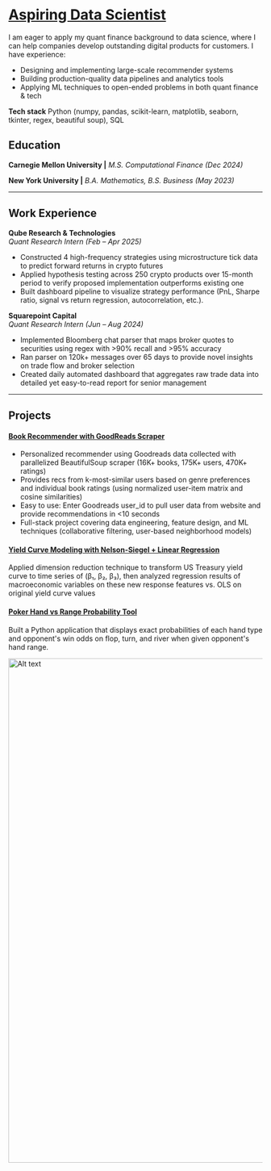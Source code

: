 # [Aspiring Data Scientist](https://www.linkedin.com/in/jren19/)

I am eager to apply my quant finance background to data science, where I can help companies develop outstanding digital products for customers. I have experience:
- Designing and implementing large-scale recommender systems
- Building production-quality data pipelines and analytics tools 
- Applying ML techniques to open-ended problems in both quant finance & tech

**Tech stack**
Python (numpy, pandas, scikit-learn, matplotlib, seaborn, tkinter, regex, beautiful soup), SQL

## Education
**Carnegie Mellon University \|** *M.S. Computational Finance (Dec 2024)* 

**New York University \|** *B.A. Mathematics, B.S. Business (May 2023)*

---

## Work Experience

**Qube Research & Technologies**  
*Quant Research Intern (Feb – Apr 2025)*

- Constructed 4 high-frequency strategies using microstructure tick data to predict forward returns in crypto futures
- Applied hypothesis testing across 250 crypto products over 15-month period to verify proposed implementation outperforms existing one  
- Built dashboard pipeline to visualize strategy performance (PnL, Sharpe ratio, signal vs return regression, autocorrelation, etc.).

**Squarepoint Capital**  
*Quant Research Intern (Jun – Aug 2024)*
 
- Implemented Bloomberg chat parser that maps broker quotes to securities using regex with >90% recall and >95% accuracy 
- Ran parser on 120k+ messages over 65 days to provide novel insights on trade flow and broker selection
- Created daily automated dashboard that aggregates raw trade data into detailed yet easy-to-read report for senior management

---

## Projects

#### [Book Recommender with GoodReads Scraper](https://github.com/ren-jamie11/book_recommender/tree/main)

- Personalized recommender using Goodreads data collected with parallelized BeautifulSoup scraper (16K+ books, 175K+ users, 470K+ ratings) 
- Provides recs from k-most-similar users based on genre preferences and individual book ratings (using normalized user-item matrix and cosine similarities)
- Easy to use: Enter Goodreads user_id to pull user data from website and provide recommendations in <10 seconds
- Full-stack project covering data engineering, feature design, and ML techniques (collaborative filtering, user-based neighborhood models)


#### [Yield Curve Modeling with Nelson-Siegel + Linear Regression](https://github.com/ren-jamie11/nelson_siegel)

Applied dimension reduction technique to transform US Treasury yield curve to time series of (β₁, β₂, β₃), then analyzed regression results of macroeconomic variables on these new response features vs. OLS on original yield curve values 

#### [Poker Hand vs Range Probability Tool](https://github.com/ren-jamie11/poker_gui)

Built a Python application that displays exact probabilities of each hand type and opponent's win odds on flop, turn, and river when given opponent's hand range.

<img src="https://ren-jamie11.github.io/portfolio/assets/img/gui2.png" alt="Alt text" width="1000">


